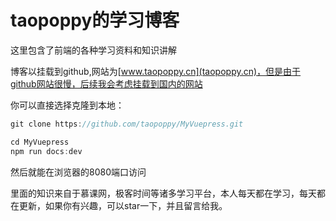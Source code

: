 # taopoppy的学习博客

这里包含了前端的各种学习资料和知识讲解

博客以挂载到github,网站为[www.taopoppy.cn](taopoppy.cn)，但是由于github网站很慢，后续我会考虑挂载到国内的网站

你可以直接选择克隆到本地：
```javascript
git clone https://github.com/taopoppy/MyVuepress.git

cd MyVuepress
npm run docs:dev
```
然后就能在浏览器的8080端口访问

里面的知识来自于慕课网，极客时间等诸多学习平台，本人每天都在学习，每天都在更新，如果你有兴趣，可以star一下，并且留言给我。